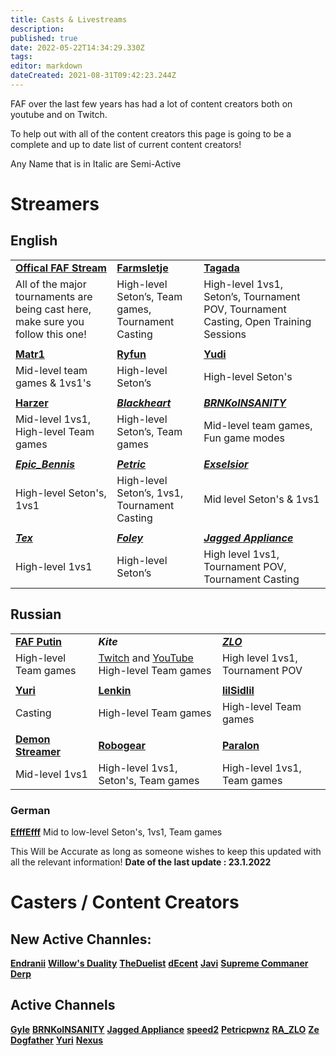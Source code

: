 ```yaml
---
title: Casts & Livestreams
description: 
published: true
date: 2022-05-22T14:34:29.330Z
tags: 
editor: markdown
dateCreated: 2021-08-31T09:42:23.244Z
---
```


FAF over the last few years has had a lot of content creators both on youtube and on Twitch.

To help out with all of the content creators this page is going to be a complete and up to date list of current content creators!

Any Name that is in Italic are Semi-Active


# Streamers
## English

|   |  |  |
|---|---|---|
| [**Offical FAF   Stream**](https://www.twitch.tv/faflive) | [**Farmsletje**](https://www.twitch.tv/stellartactician) | [**Tagada**](https://www.twitch.tv/tagada14) |
| All of   the major tournaments are being cast here, make sure you follow this one! | High-level Seton’s, Team games, Tournament Casting | High-level 1vs1, Seton’s,   Tournament POV, Tournament Casting, Open Training Sessions |
|  |   |  |
| [**Matr1**](https://www.twitch.tv/matr1) | [**Ryfun**](https://www.twitch.tv/ryfun96) | [**Yudi**](https://www.twitch.tv/yudi_dddddd) |
| Mid-level team games &   1vs1's | High-level Seton’s | High-level Seton's |
|  |   |  |
| [**Harzer**](https://www.twitch.tv/snf_harzer99) | [***Blackheart***](https://www.twitch.tv/bc_blackheart) | [***BRNKoINSANITY***](https://www.twitch.tv/thebrnk) |
| Mid-level 1vs1, High-level   Team games | High-level Seton’s, Team games | Mid-level team games, Fun game modes |
|  |   |  |
| [***Epic_Bennis***](https://www.twitch.tv/epic_bennis) | [***Petric***](https://www.twitch.tv/petricpwnz) | [***Exselsior***](https://www.twitch.tv/exselsior100) |
| High-level Seton's, 1vs1 | High-level Seton’s, 1vs1, Tournament Casting | Mid level Seton's & 1vs1 |
|  |  |  |
| [***Tex***](https://www.twitch.tv/voiceoftex) | [***Foley***](https://www.twitch.tv/foleybts) | [***Jagged   Appliance***](https://www.youtube.com/c/JaggedAppliance) |
| High-level 1vs1 | High-level Seton’s | High level 1vs1, Tournament POV,   Tournament Casting |


## Russian
|   |  |  |
|---|---|---|
| [**FAF   Putin**](https://www.twitch.tv/faf_putin) | ***Kite*** | [***ZLO***](https://www.youtube.com/c/dimatularus) |
| High-level   Team games | [Twitch](https://www.youtube.com/channel/UCyHa5gFhQLimAGALlvpdcgQ) and [YouTube](https://www.twitch.tv/wild_kite) High-level Team games | High level 1vs1, Tournament POV |
|  |   |  |
| [**Yuri**](https://www.youtube.com/channel/UCKucg78eVWN8ud_6dF-9D5w) | [**Lenkin**](https://www.youtube.com/channel/UCHWXYe53iUoYzcS7VVU2G2Q) | [**lilSidlil**](https://www.youtube.com/channel/UCTZuqvolYjU2IaSvOxDxiUA) |
| Casting | High-level Team games | High-level Team games |
|  |   |  |
| [**Demon   Streamer**](https://www.youtube.com/channel/UCYZHE9As1Fqclgd-BPa2wpQ) | [**Robogear**](https://www.youtube.com/channel/UC6tdk6AOO32dY62wI022eCg) | [**Paralon**](https://www.youtube.com/channel/UC2T1-svpdE823nn3O0dlIZg) |
| Mid-level 1vs1 | High-level 1vs1, Seton's, Team games | High-level 1vs1, Team games |





### German
[**EfffEfff**](https://www.twitch.tv/efffefff)
Mid to low-level Seton's, 1vs1, Team games


This Will be Accurate as long as someone wishes to keep this updated with all the relevant information!
**Date of the last update : 23.1.2022**

# Casters / Content Creators

## New Active Channles:
[**Endranii**](https://bit.ly/38PXGpe)
[**Willow's Duality**](https://bit.ly/3zUbxXv)
[**TheDuelist**](https://bit.ly/3h9vYII)
[**dEcent**](https://bit.ly/2WWSAoX)
[**Javi**](https://bit.ly/3BPyDz1)
[**Supreme Commaner Derp**](https://bit.ly/3ndmYGg)
## Active Channels

[**Gyle**](https://www.youtube.com/user/felixlighta)
[**BRNKoINSANITY**](https://www.youtube.com/user/BRNKoINSANITY)
[**Jagged Appliance**](https://www.youtube.com/channel/UCVukA3ixN8_ZNxnqxq3YD1g)
[**speed2**](https://www.youtube.com/user/speed2cz)
[**Petricpwnz**](https://www.youtube.com/user/Petricpwnz)
[**RA_ZLO**](https://www.youtube.com/user/dimatularus)
[**Ze Dogfather**](https://www.youtube.com/channel/UCoWq7KgNDiph7x4REK_UTAQ)
[**Yuri**](https://www.youtube.com/channel/UCKucg78eVWN8ud_6dF-9D5w)
[**Nexus**](https://www.youtube.com/channel/UCeVzvwQyVNdCdTdxDetElbw)